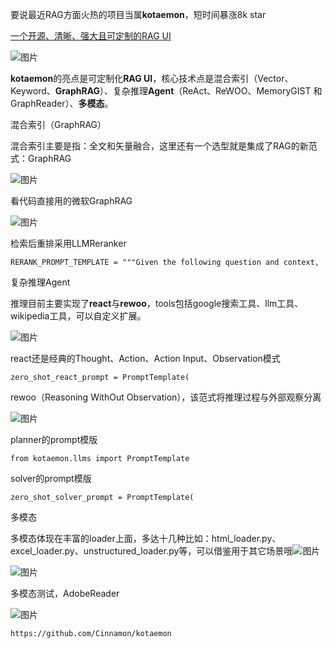 要说最近RAG方面火热的项目当属**kotaemon**，短时间暴涨8k star

[一个开源、清晰、强大且可定制的RAG UI](http://mp.weixin.qq.com/s?__biz=Mzk0MTYzMzMxMA==&mid=2247489169&idx=1&sn=c3defd706d2b427bf74d0f8b6af2d048&chksm=c2ce2ce0f5b9a5f6116e8e7d5b04b4cbb4b2a996e1e31adbd655511cedc892b21ae26a0d1727&scene=21#wechat_redirect)  

![图片](https://mmbiz.qpic.cn/sz_mmbiz_png/AE74ia62XricGhdXs2gM0uttZzFDZFWhsp650npa8BbyQ3fHQmUaIBLZ3RuXrxpicL2ic9elt2OQPwbqxPMovQjtnQ/640?wx_fmt=png&from=appmsg&wxfrom=13)

**kotaemon**的亮点是可定制化**RAG UI**，核心技术点是混合索引（Vector、Keyword、**GraphRAG**）、复杂推理**Agent**（ReAct、ReWOO、MemoryGIST 和 GraphReader）、**多模态**。

混合索引（GraphRAG）

混合索引主要是指：全文和矢量融合，这里还有一个选型就是集成了RAG的新范式：GraphRAG

![图片](https://mmbiz.qpic.cn/sz_mmbiz_png/AE74ia62XricFpc0yfEQrYJFjuPf2vZ478RjY7RjVUP92qUFUfeXcgPnzLLfRNuxp5Op1N5Ll0QsibibR2Niblb83nA/640?wx_fmt=png&from=appmsg&wxfrom=13)

看代码直接用的微软GraphRAG  

![图片](https://mmbiz.qpic.cn/sz_mmbiz_png/AE74ia62XricFpc0yfEQrYJFjuPf2vZ478QpKAyINcGhoWoAU9vWbSrvrfhT2icXVRpggesWxXBnFzC5qSV1DcuBQ/640?wx_fmt=png&from=appmsg&tp=webp&wxfrom=5&wx_lazy=1&wx_co=1)

检索后重排采用LLMReranker  

```
RERANK_PROMPT_TEMPLATE = """Given the following question and context,
```

复杂推理Agent

推理目前主要实现了**react**与**rewoo**，tools包括google搜索工具、llm工具、wikipedia工具，可以自定义扩展。

![图片](https://mmbiz.qpic.cn/sz_mmbiz_png/AE74ia62XricGhdXs2gM0uttZzFDZFWhsp6sy0EAqiblBC0l4AecdWTt1APtuibMsMicUxxosJvzgfwpm6Jq42g1hIQ/640?wx_fmt=png&from=appmsg&tp=webp&wxfrom=5&wx_lazy=1&wx_co=1)

react还是经典的Thought、Action、Action Input、Observation模式

```
zero_shot_react_prompt = PromptTemplate(
```

rewoo（Reasoning WithOut Observation），该范式将推理过程与外部观察分离

![图片](https://mmbiz.qpic.cn/sz_mmbiz_png/AE74ia62XricGhdXs2gM0uttZzFDZFWhspgNgFYJ8CEbCQe0ADsVTOzcoI6XcBFymqNSibJncgibibibCRhd401R9PJw/640?wx_fmt=png&from=appmsg&tp=webp&wxfrom=5&wx_lazy=1&wx_co=1)

planner的prompt模版  

```
from kotaemon.llms import PromptTemplate
```

solver的prompt模版

```
zero_shot_solver_prompt = PromptTemplate(
```

多模态

多模态体现在丰富的loader上面，多达十几种比如：html_loader.py、excel_loader.py、unstructured_loader.py等，可以借鉴用于其它场景哦![图片](https://res.wx.qq.com/t/wx_fed/we-emoji/res/v1.3.10/assets/Expression/Expression_14@2x.png?tp=webp&wxfrom=5&wx_lazy=1&wx_co=1)

![图片](https://mmbiz.qpic.cn/sz_mmbiz_png/AE74ia62XricGhdXs2gM0uttZzFDZFWhspDI0QvprIibESweLIXrkpE380BZP7OicGt7xF60Eu5zdiaia3VbzbxLIicZg/640?wx_fmt=png&from=appmsg&tp=webp&wxfrom=5&wx_lazy=1&wx_co=1)

多模态测试，AdobeReader

![图片](https://mmbiz.qpic.cn/sz_mmbiz_png/AE74ia62XricGhdXs2gM0uttZzFDZFWhspzDibJDaqL48jMbcxdMnKwJODc4RW9XoamBQL2UpiaWhiczibzPwmkmcDAg/640?wx_fmt=png&from=appmsg&tp=webp&wxfrom=5&wx_lazy=1&wx_co=1)

```
https://github.com/Cinnamon/kotaemon
```